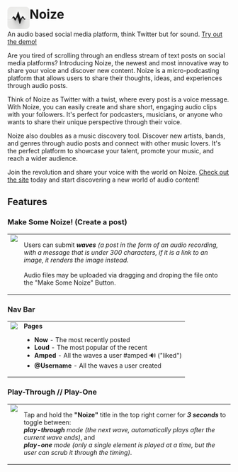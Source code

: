 <h1><img align='left' src="https://github.com/DanielAja/Noize/blob/main/noize.png" width="50"> Noize </h1>

An audio based social media platform, think Twitter but for sound.
[Try out the demo!](https://noize-22dc8.web.app/html/demo.html)

Are you tired of scrolling through an endless stream of text posts on social media platforms? Introducing Noize, the newest and most innovative way to share your voice and discover new content. Noize is a micro-podcasting platform that allows users to share their thoughts, ideas, and experiences through audio posts.

Think of Noize as Twitter with a twist, where every post is a voice message. With Noize, you can easily create and share short, engaging audio clips with your followers. It's perfect for podcasters, musicians, or anyone who wants to share their unique perspective through their voice.

Noize also doubles as a music discovery tool. Discover new artists, bands, and genres through audio posts and connect with other music lovers. It's the perfect platform to showcase your talent, promote your music, and reach a wider audience.

Join the revolution and share your voice with the world on Noize. [Check out the site](https://noize-22dc8.web.app/html/demo.html)  today and start discovering a new world of audio content!

## Features

### Make Some Noize! (Create a post)
<table>
  <tr>
    <td style="vertical-align: top;">
      <img src="https://i.imgur.com/lQDdevs.gif" width="300" />
    </td>
    <td style="vertical-align: top;">
      <p>
        Users can submit <i><b>waves</b> (a post in the form of an audio recording, with a message that is under 300 characters, if it is a link to an image, it renders the image instead. </i> <br><br>
      Audio files may be uploaded via dragging and droping the file onto the "Make Some Noize" Button.
      </p>
    </td>
  </tr>
</table>

### Nav Bar
<table>
  <tr>
    <td style="vertical-align: top;">
      <img src="https://i.imgur.com/3lgLC0U.gif" width="300" />
    </td>
    <td style="vertical-align: top;">
      <b>Pages</b>
      <ul>
        <li><b>Now</b>  - The most recently posted</li>
        <li><b>Loud</b> - The most popular of the recent</li>
        <li><b>Amped</b> - All the waves a user #amped 🔊 ("liked")</li>
        <li><b>@Username</b> - All the waves a user created</li>
      </ul> 
    </td>
  </tr>
</table>

### Play-Through // Play-One
<table>
  <tr>
    <td style="vertical-align: top;">
      <img src="https://i.imgur.com/a8JDKSc.gif" width="300" />
    </td>
    <td style="vertical-align: top;">
      <p> Tap and hold the <b>"Noize"</b> title in the top right corner for <i><b>3 seconds</b></i>
        to toggle between:<br>
        <i><b>play-through</b> mode (the next wave, automatically plays after the current wave ends)</i>,
        and <br><i><b>play-one</b> mode (only a single element is played at a time, but the user can scrub it through the timing)</i>.
      </p>
    </td>
  </tr>
</table>
